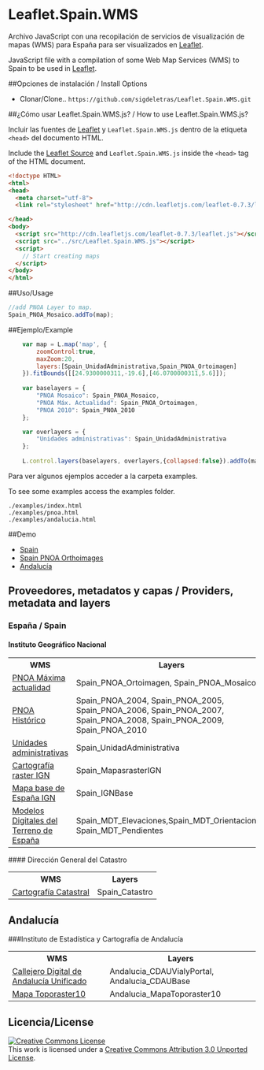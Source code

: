 Leaflet.Spain.WMS
=================
Archivo JavaScript con una recopilación de  servicios de visualización de mapas (WMS) para España para ser visualizados en [Leaflet](http://leafletjs.com/). 

JavaScript file with a compilation of some Web Map Services (WMS) to Spain to be used in [Leaflet](http://leafletjs.com/).

##Opciones de instalación / Install Options

- Clonar/Clone.. `https://github.com/sigdeletras/Leaflet.Spain.WMS.git`

##¿Cómo usar Leaflet.Spain.WMS.js? / How to use Leaflet.Spain.WMS.js?

Incluir las fuentes de [Leaflet](http://cdn.leafletjs.com/leaflet-0.7.3/leaflet.js) y `Leaflet.Spain.WMS.js` dentro de la etiqueta `<head>` del documento HTML. 

Include the [Leaflet Source](http://cdn.leafletjs.com/leaflet-0.7.3/leaflet.js) and `Leaflet.Spain.WMS.js` inside the `<head>` tag of the HTML document.

```html
<!doctype HTML>
<html>
<head>
  <meta charset="utf-8">
  <link rel="stylesheet" href="http://cdn.leafletjs.com/leaflet-0.7.3/leaflet.css">

</head>
<body>
  <script src="http://cdn.leafletjs.com/leaflet-0.7.3/leaflet.js"></script>
  <script src="../src/Leaflet.Spain.WMS.js"></script>
  <script>
    // Start creating maps
  </script>
</body>
</html>
```

##Uso/Usage

```Javascript
//add PNOA Layer to map.
Spain_PNOA_Mosaico.addTo(map);
```

##Ejemplo/Example


```Javascript
	var map = L.map('map', {
		zoomControl:true, 
		maxZoom:20,
		layers:[Spain_UnidadAdministrativa,Spain_PNOA_Ortoimagen]
	}).fitBounds([[24.9300000311,-19.6],[46.0700000311,5.6]]);
	
	var baselayers = {
		"PNOA Mosaico": Spain_PNOA_Mosaico,
		"PNOA Máx. Actualidad": Spain_PNOA_Ortoimagen,
		"PNOA 2010": Spain_PNOA_2010
	};

	var overlayers = {
		"Unidades administrativas": Spain_UnidadAdministrativa
	};
	
	L.control.layers(baselayers, overlayers,{collapsed:false}).addTo(map);
```
Para ver algunos ejemplos acceder a la carpeta examples.

To see some examples access the examples folder.

```
./examples/index.html
./examples/pnoa.html
./examples/andalucia.html
```

##Demo


* [Spain](http://www.sigdeletras.com/proyectos/Leaflet.Spain.WMS/examples/)
* [Spain PNOA Orthoimages](http://www.sigdeletras.com/proyectos/Leaflet.Spain.WMS/examples/pnoa.html) 
* [Andalucía](http://www.sigdeletras.com/proyectos/Leaflet.Spain.WMS/examples/andalucia.html) 

## Proveedores, metadatos y capas / Providers, metadata and layers


### España / Spain
#### Instituto Geográfico Nacional

<table><tr><th>WMS</th><th>Layers</th></tr>
    <tr>
		<td>
                    <a href="http://www.ign.es/wms-inspire/pnoa-ma?request=GetCapabilities&service=WMS">PNOA Máxima actualidad</a>
		</td><td>
			Spain_PNOA_Ortoimagen, Spain_PNOA_Mosaico
		</td>
	</tr>	
    <tr>
		<td>
                        <a href="http://www.ign.es/wms/pnoa-historico?request=GetCapabilities&service=WMS">PNOA Histórico</a>
		</td><td>
			Spain_PNOA_2004, Spain_PNOA_2005, Spain_PNOA_2006, Spain_PNOA_2007, Spain_PNOA_2008, Spain_PNOA_2009, Spain_PNOA_2010
		</td>
	</tr>
    <tr>
		<td>
                        <a href="http://www.ign.es/wms-inspire/unidades-administrativas?request=GetCapabilities&service=WMS">Unidades administrativas</a>
		</td><td>
			Spain_UnidadAdministrativa
		</td>
	</tr>
    <tr>
		<td>
                        <a href="http://www.ign.es/wms-inspire/mapa-raster?request=GetCapabilities&service=WMS">Cartografía raster IGN</a>
		</td><td>
			Spain_MapasrasterIGN
		</td>
	</tr>
	<tr>
		<td>
                    <a href="http://www.ign.es/wms-inspire/ign-base?request=GetCapabilities&service=WMS">Mapa base de España IGN</a>
		</td><td>
			Spain_IGNBase
		</td>
	</tr>
		<tr>
		<td>
                    <a href="http://www.ign.es/wms-inspire/mdt?request=GetCapabilities&service=WMS">Modelos Digitales del Terreno de España</a>
		</td><td>
			Spain_MDT_Elevaciones,Spain_MDT_Orientaciones, Spain_MDT_Pendientes
		</td>
	</tr>
		</tr>

</table>
#### Dirección General del Catastro
<table><tr><th>WMS</th><th>Layers</th></tr>
		<tr>
		<td>
                    <a href="http://ovc.catastro.meh.es/Cartografia/WMS/ServidorWMS.aspx?request=GetCapabilities&service=WMS">Cartografía Catastral</a>
		</td><td>
			Spain_Catastro
		</td>
	</tr>
</table>

## Andalucía
###Instituto de Estadística y Cartografía de Andalucía
<table><tr><th>WMS</th><th>Layers</th></tr>
	<tr>
		<td>
                    <a href="http://www.callejerodeandalucia.es/servicios/cdau/wms?request=GetCapabilities&service=WMS">Callejero Digital de Andalucía Unificado</a>
		</td><td>
			Andalucia_CDAUVialyPortal, Andalucia_CDAUBase
		</td>
	</tr>
	<tr>
		<td>
                    <a href="http://www.ideandalucia.es/services/toporaster10/wms?request=GetCapabilities&service=WMS">Mapa Toporaster10</a>
		</td><td>
			Andalucia_MapaToporaster10
		</td>
	</tr>
</table>

## Licencia/License 
<a rel="license" href="http://creativecommons.org/licenses/by/3.0/deed.en_US"><img alt="Creative Commons License" style="border-width:0" src="http://i.creativecommons.org/l/by/3.0/88x31.png" /></a><br />This work is licensed under a <a rel="license" href="http://creativecommons.org/licenses/by/3.0/deed.en_US">Creative Commons Attribution 3.0 Unported License</a>.
